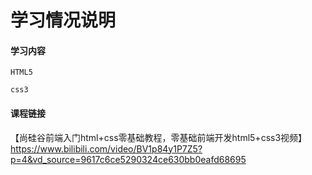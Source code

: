 # 学习情况说明

#### 学习内容

`HTML5`

`css3`

#### 课程链接

【尚硅谷前端入门html+css零基础教程，零基础前端开发html5+css3视频】https://www.bilibili.com/video/BV1p84y1P7Z5?p=4&vd_source=9617c6ce5290324ce630bb0eafd68695